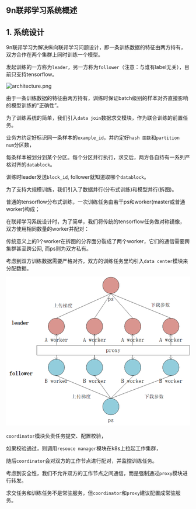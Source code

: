 9n联邦学习系统概述
------------

## 1. 系统设计

9n联邦学习为解决纵向联邦学习问题设计，即一条训练数据的特征由两方持有，双方合作在两个集群上同时训练一个模型。

发起训练的一方称为`leader`，另一方称为`follower`（注意：与谁有label无关），目前只支持tensorflow。


![architecture.png](imgs/architecture.png)


由于一条训练数据的特征由两方持有，训练时保证batch级别的样本对齐直接影响的模型训练的“正确性”。

为了训练系统的简单，我们引入`data join`数据求交模块，作为联合训练的前置任务。

业务方约定好标识同一条样本的`example_id`，并约定好`hash 函数`和`partition num`分区数，

每条样本被划分到某个分区。每个分区并行执行，求交后，两方各自持有一系列严格对齐的`datablock`。

训练时leader发送`block_id`, follower就知道取哪个`datablock`。


为了支持大规模训练，我们引入了数据并行(分布式训练)和模型并行(拆图)。

普通的tensorflow分布式训练，一次训练任务由若干ps和worker(master或普通worker)构成；

在联邦学习系统设计时，为了简单，我们将传统的tensorflow任务做对称镜像，双方使用相同数量的worker并配对：

传统意义上的1个worker在拆图的分界面分裂成了两个worker，它们的通信需要跨集群甚至跨公网, 而ps则为双方私有。

考虑到双方训练数据需要严格对齐，双方的训练任务里均引入`data center`模块来分配数据。


![trainer.png](imgs/trainer.png)


`coordinator`模块负责任务提交、配置校验，

如果校验通过，则调用`resouce manager`模块在k8s上拉起工作集群，

随后`coordinator`会对双方的工作节点进行配对，并监控训练任务。

考虑到安全性，我们不允许双方的工作节点之间通信，而是强制通过`proxy`模块进行转发。

求交任务和训练任务不是常驻服务，但`coordinator`和`proxy`建议配置成常驻服务。

